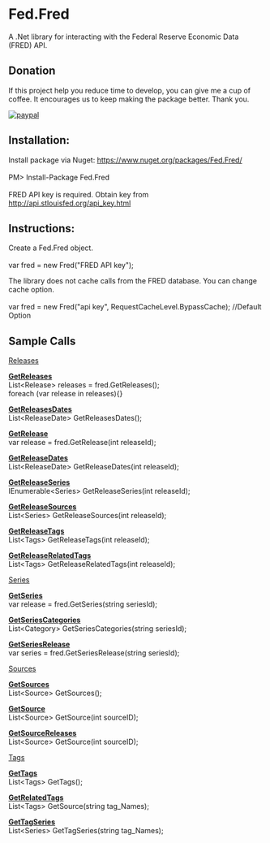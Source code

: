 
# Fed.Fred

A .Net library for interacting with the Federal Reserve Economic Data (FRED) API.

## Donation
If this project help you reduce time to develop, you can give me a cup of coffee. It encourages us to keep making the package better. Thank you.

[![paypal](https://www.paypalobjects.com/en_US/i/btn/btn_donateCC_LG.gif)](https://www.paypal.com/cgi-bin/webscr?cmd=_s-xclick&hosted_button_id=MQ8JUTVXDMMTG&source=url)

## Installation:

Install package via Nuget: https://www.nuget.org/packages/Fed.Fred/<br><br>
PM> Install-Package Fed.Fred<br><br>
FRED API key is required. Obtain key from http://api.stlouisfed.org/api_key.html

## Instructions:

Create a Fed.Fred object.<br><br>
var fred = new Fred("FRED API key");

The library does not cache calls from the FRED database. You can change cache option.<br><br>
var fred = new Fred("api key", RequestCacheLevel.BypassCache); //Default Option

## Sample Calls

<u>Releases</u>
  
<b><u>GetReleases</u></b><br>
List\<Release\> releases = fred.GetReleases();<br>
foreach (var release in releases){}

<b><u>GetReleasesDates</u></b><br>
List\<ReleaseDate\> GetReleasesDates();

<b><u>GetRelease</u></b><br>
var release = fred.GetRelease(int releaseId);

<b><u>GetReleaseDates</u></b><br>
List\<ReleaseDate\> GetReleaseDates(int releaseId);

<b><u>GetReleaseSeries</u></b><br>
IEnumerable\<Series\> GetReleaseSeries(int releaseId);

<b><u>GetReleaseSources</u></b><br>
List\<Series\> GetReleaseSources(int releaseId);

<b><u>GetReleaseTags</u></b><br>
List\<Tags\> GetReleaseTags(int releaseId);

<b><u>GetReleaseRelatedTags</u></b><br>
List\<Tags\> GetReleaseRelatedTags(int releaseId);


<u>Series</u>
  
<b><u>GetSeries</u></b><br>
var release = fred.GetSeries(string seriesId);

<b><u>GetSeriesCategories</u></b><br>
List\<Category\> GetSeriesCategories(string seriesId);

<b><u>GetSeriesRelease</u></b><br>
var series = fred.GetSeriesRelease(string seriesId);


<u>Sources</u>
  
<b><u>GetSources</u></b><br>
List\<Source\> GetSources();

<b><u>GetSource</u></b><br>
List\<Source\> GetSource(int sourceID);

<b><u>GetSourceReleases</u></b><br>
List\<Source\> GetSource(int sourceID);


<u>Tags</u>
  
<b><u>GetTags</u></b><br>
List\<Tags\> GetTags();

<b><u>GetRelatedTags</u></b><br>
List\<Tags\> GetSource(string tag_Names);

<b><u>GetTagSeries</u></b><br>
List\<Series\> GetTagSeries(string tag_Names);

